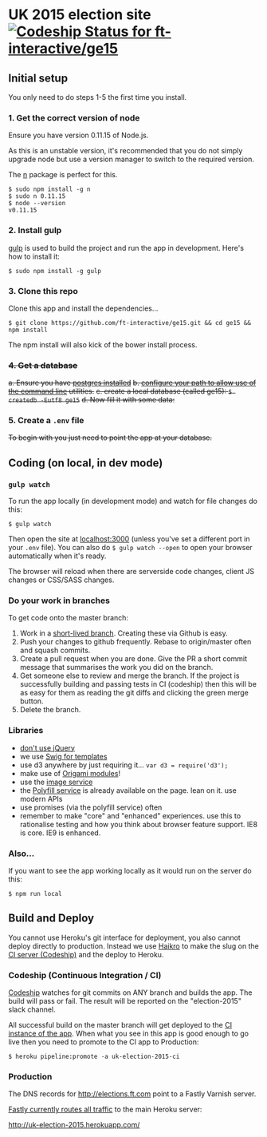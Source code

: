 # UK 2015 election site [![Codeship Status for ft-interactive/ge15](https://codeship.com/projects/ccdfeaa0-b78b-0132-419f-769425029524/status)](https://codeship.com/projects/71281)

## Initial setup

You only need to do steps 1-5 the first time you install.

### 1. Get the correct version of node

Ensure you have version 0.11.15 of Node.js.

As this is an unstable version, it's recommended that you do not simply upgrade node but use a version manager to switch to the required version.

The [n](https://github.com/tj/n) package is perfect for this.

```shell
$ sudo npm install -g n
$ sudo n 0.11.15
$ node --version
v0.11.15
```

### 2. Install gulp

[gulp](https://github.com/gulpjs/gulp/blob/master/docs/getting-started.md) is used to build the project and run the app in development. Here's how to install it:

```shell
$ sudo npm install -g gulp
```

### 3. Clone this repo

Clone this app and install the dependencies...

```shell
$ git clone https://github.com/ft-interactive/ge15.git && cd ge15 && npm install
```

The npm install will also kick of the bower install process.

### ~~4. Get a database~~

~~a. Ensure you have [postgres installed](http://postgresapp.com/)~~
~~b. [configure your path to allow use of the command line](http://postgresapp.com/documentation/cli-tools.html) utilities.~~
~~c. create a local database (called ge15): `$ createdb -Eutf8 ge15`~~
~~d. Now fill it with some data:~~

### 5. Create a `.env` file

~~To begin with you just need to point the app at your database.~~


## Coding (on local, in dev mode)

### `gulp watch`

To run the app locally (in development mode) and watch for file changes do this:

```shell
$ gulp watch
```

Then open the site at [localhost:3000](http://localhost:3000/) (unless you've set a different port in your `.env` file). You can also do `$ gulp watch --open` to open your browser automatically when it's ready.

The browser will reload when there are serverside code changes, client JS changes or CSS/SASS changes.

### Do your work in branches

To get code onto the master branch:

1. Work in a [short-lived branch](https://guides.github.com/introduction/flow/). Creating these via Github is easy.
2. Push your changes to github frequently. Rebase to origin/master often and squash commits.
3. Create a pull request when you are done. Give the PR a short commit message that summarises the work you did on the branch.
4. Get someone else to review and merge the branch. If the project is successfully building and passing tests in CI (codeship) then this will be as easy for them as reading the git diffs and clicking the green merge button.
5. Delete the branch.

### Libraries

* [don't use jQuery](http://origami.ft.com/docs/3rd-party-a-list/#why-not-jquery)
* we use [Swig for templates](http://paularmstrong.github.io/swig/)
* use d3 anywhere by just requiring it... `var d3 = require('d3');`
* make use of [Origami modules](http://registry.origami.ft.com/components)!
* use the [image service](http://image.webservices.ft.com/v1/)
* the [Polyfill service](http://polyfill.webservices.ft.com/v1/docs/features/) is already available on the page. lean on it. use modern APIs
* use promises (via the polyfill service) often
* remember to make "core" and "enhanced" experiences. use this to rationalise testing and how you think about browser feature support. IE8 is core. IE9 is enhanced.


### Also...

If you want to see the app working locally as it would run on the server do this:

```shell
$ npm run local
```

## Build and Deploy

You cannot use Heroku's git interface for deployment, you also cannot deploy directly to production. Instead we use [Haikro](https://github.com/matthew-andrews/haikro) to make the slug on the [CI server (Codeship)](https://codeship.com/projects/71281) and the deploy to Heroku.

### Codeship (Continuous Integration / CI)

[Codeship](https://codeship.com/projects/71281) watches for git commits on ANY branch and builds the app. The build will pass or fail. The result will be reported on the "election-2015" slack channel.

All successful build on the master branch will get deployed to the [CI instance of the app](http://uk-election-2015-ci.herokuapp.com/). When what you see in this app is good enough to go live then you need to promote to the CI app to Production:

```shell
$ heroku pipeline:promote -a uk-election-2015-ci
```

### Production

The DNS records for http://elections.ft.com point to a Fastly Varnish server.

[Fastly currently routes all traffic](https://app.fastly.com/#configure/service/656lsqYifRuigSP96daQvp) to the main Heroku server:

http://uk-election-2015.herokuapp.com/

